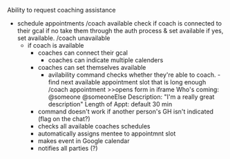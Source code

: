 
Ability to request coaching assistance 

- schedule appointments
  /coach available
    check if coach is connected to their gcal
      if no take them through the auth process & set available
      if yes, set available.
  /coach unavailable
  - if coach is available
    - coaches can connect their gcal
      - coaches can indicate multiple calenders
    - coaches can set themselves available
      - avilability command checks whether they're able to coach.
  -find next available appointment slot that is long enough
  /coach appointment  >>opens form in iframe
              Who's coming: @someone @someoneElse 
              Description: "I'm a really great description"
              Length of Appt: default 30 min
    - command doesn't work if another person's GH isn't indicated (flag on the chat?)
    - checks all available coaches schedules
    - automatically assigns mentee to appointmnt slot
    - makes event in Google calendar
    - notifies all parties (?)